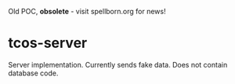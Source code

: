 Old POC, **obsolete** - visit spellborn.org for news!

tcos-server
===========

Server implementation.
Currently sends fake data. Does not contain database code.

